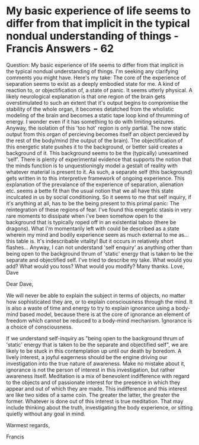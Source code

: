# My basic experience of life seems to differ from that implicit in the typical nondual understanding of things - Francis Answers - 62

Question: My basic experience of life seems to differ from that implicit in the typical nondual understanding of things. I'm seeking any clarifying comments you might have. Here's my take: The core of the experience of separation seems to exist as a deeply embodied state for me. A kind of reaction to, or objectification of, a state of panic. It seems utterly physical. A likely neurological explanation is that one region of the brain gets overstimulated to such an extent that it's output begins to compromise the stability of the whole organ, it becomes detatched from the wholistic modeling of the brain and becomes a static tape loop kind of thrumming of energy. I wonder even if it has something to do with limiting seizures. Anyway, the isolation of this 'too hot' region is only partial. The now static output from this organ of percieving becomes itself an object percieved by the rest of the body/mind (the output of the brain). The objectification of this energetic state pushes it to the background, or better said creates a background of it. This background seems to be the (typically) unexamined 'self'. There is plenty of experimental evidence that supports the notion that the minds function is to unquestioningly model a gestalt of reality with whatever material is present to it. As such, a separate self (this background) gets written in to this interpretive framework of ongoing experience. This explanation of the prevalance of the experience of separation, alienation etc. seems a bette fit than the usual notion that we all have this state inculcated in us by social conditioning. So it seems to me that self inquiry, if it's anything at all, has to be the being present to this primal panic: The reintegration of these regions of fear. I've found this energetic stasis in very rare moments to dissipate when i've been somehow open to the background that is typically roped off in an existential taboo (there be dragons). What I'm momentarily left with could be described as a state wherein my mind and bodily experience seem as much external to me as... this table is. It's indescribable vitality! But it occurs in relatively short flashes... Anyway, I can not understand 'self enquiry' as anything other than being open to the background thrum of 'static' energy that is taken to be the separate and objectified self. I've tried to describe my take. What would you add? What would you toss? What would you modify? Many thanks. Love, Dave

Dear Dave,

We will never be able to explain the subject in terms of objects, no matter how sophisticated they are, or to explain consciousness through the mind. It is also a waste of time and energy to try to explain ignorance using a body-mind based model, because there is at the core of ignorance an element of freedom which cannot be reduced to a body-mind mechanism. Ignorance is a choice of consciousness.

If we understand self-inquiry as &quot;being open to the background thrum of 'static' energy that is taken to be the separate and objectified self&quot;, we are likely to be stuck in this contemplation up until our death by boredom. A lively interest, a joyful eagerness should be the engine driving our investigation into the true nature of awareness. Make no mistake about it, ignorance is not the person of interest in this investigation, but rather awareness itself. Meditation is a mix of benevolent indifference with regard to the objects and of passionate interest for the presence in which they appear and out of which they are made. This indifference and this interest are like two sides of a same coin. The greater the latter, the greater the former. Whatever is done out of this interest is true meditation. That may include thinking about the truth, investigating the body experience, or sitting quietly without any goal in mind.

Warmest regards,

Francis

